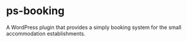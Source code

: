 # ps-booking
A WordPress plugin that provides a simply booking system for the small accommodation establishments.
